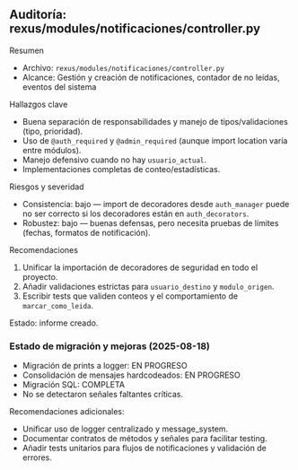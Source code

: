 ## Auditoría: rexus/modules/notificaciones/controller.py

Resumen
- Archivo: `rexus/modules/notificaciones/controller.py`
- Alcance: Gestión y creación de notificaciones, contador de no leídas, eventos del sistema

Hallazgos clave
- Buena separación de responsabilidades y manejo de tipos/validaciones (tipo, prioridad).
- Uso de `@auth_required` y `@admin_required` (aunque import location varía entre módulos).
- Manejo defensivo cuando no hay `usuario_actual`.
- Implementaciones completas de conteo/estadísticas.

Riesgos y severidad
- Consistencia: bajo — import de decoradores desde `auth_manager` puede no ser correcto si los decoradores están en `auth_decorators`.
- Robustez: bajo — buenas defensas, pero necesita pruebas de límites (fechas, formatos de notificación).

Recomendaciones
1. Unificar la importación de decoradores de seguridad en todo el proyecto.
2. Añadir validaciones estrictas para `usuario_destino` y `modulo_origen`.
3. Escribir tests que validen conteos y el comportamiento de `marcar_como_leida`.

Estado: informe creado.

### Estado de migración y mejoras (2025-08-18)
- Migración de prints a logger: EN PROGRESO
- Consolidación de mensajes hardcodeados: EN PROGRESO
- Migración SQL: COMPLETA
- No se detectaron señales faltantes críticas.

Recomendaciones adicionales:
- Unificar uso de logger centralizado y message_system.
- Documentar contratos de métodos y señales para facilitar testing.
- Añadir tests unitarios para flujos de notificaciones y validación de errores.
